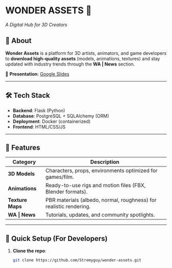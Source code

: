 # WONDER ASSETS 🚀  
*A Digital Hub for 3D Creators*  

## 🌟 **About**  
**Wonder Assets** is a platform for 3D artists, animators, and game developers to **download high-quality assets** (models, animations, textures) and stay updated with industry trends through the **WA | News** section.  

📌 **Presentation**: [Google Slides](https://docs.google.com/presentation/d/1f0b63NnEbBlHo7acC8RUan_ulJ0Uug54/edit)  

---

## 🛠 **Tech Stack**  
- **Backend**: Flask (Python)  
- **Database**: PostgreSQL + SQLAlchemy (ORM)  
- **Deployment**: Docker (containerized)  
- **Frontend**: HTML/CSS/JS

---

## 📂 **Features**  
| Category        | Description                                                                 |  
|-----------------|-----------------------------------------------------------------------------|  
| **3D Models**   | Characters, props, environments optimized for games/film.                  |  
| **Animations**  | Ready-to-use rigs and motion files (FBX, Blender formats).                 |  
| **Texture Maps**| PBR materials (albedo, normal, roughness) for realistic rendering.         |  
| **WA \| News**  | Tutorials, updates, and community spotlights.                              |  

---

## 🚀 **Quick Setup** (For Developers)  
1. **Clone the repo**:  
   ```bash  
   git clone https://github.com/Stremyguy/wonder-assets.git